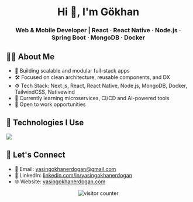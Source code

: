 <!-- HEADER -->
<h1 align="center">Hi 👋, I'm Gökhan</h1>
<h3 align="center">Web & Mobile Developer | React · React Native · Node.js · Spring Boot · MongoDB · Docker</h3>

<!-- ABOUT -->
<h2>👨‍💻 About Me</h2>

<ul>
  <li>🔭 Building scalable and modular full-stack apps</li>
  <li>🛠️ Focused on clean architecture, reusable components, and DX</li>
  <li>⚙️ Tech Stack: Next.js, React, React Native, Node.js, MongoDB, Docker, TailwindCSS, Nativewind</li>
  <li>🌱 Currently learning microservices, CI/CD and AI-powered tools</li>
  <li>🚀 Open to work opportunities</li>
</ul>

<!-- TECHNOLOGIES -->
<h2>🚀 Technologies I Use</h2>

<p align="left">
  <img src="https://skillicons.dev/icons?i=ts,js,react,nextjs,redux,tailwind,nodejs,express,spring,python,mongodb,mysql,github,nginx,docker,linux,figma,photoshop,illustrator" />
</p>

<!-- CONTACT -->
<h2>💼 Let's Connect</h2>

<ul>
  <li>📧 Email: <a href="mailto:yasingokhanerdogan@gmail.com">yasingokhanerdogan@gmail.com</a></li>
  <li>🔗 LinkedIn: <a href="https://linkedin.com/in/yasingokhanerdogan">linkedin.com/in/yasingokhanerdogan</a></li>
  <li>🌐 Website: <a href="https://www.yasingokhanerdogan.com">yasingokhanerdogan.com</a></li>
</ul>

<!-- VISITOR COUNTER -->
<p align="center">
  <img src="https://komarev.com/ghpvc/?username=yasingokhanerdogan&style=flat-square&color=blue" alt="visitor counter"/>
</p>

